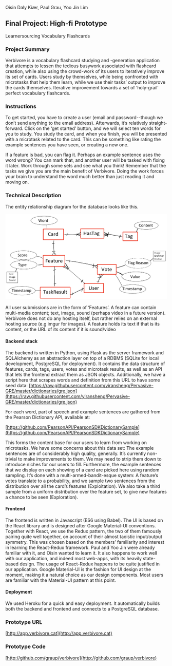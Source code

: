 Oisin Daly Kiær, Paul Grau, Yoo Jin Lim

## Final Project: High-fi Prototype
Learnersourcing Vocabulary Flashcards

### Project Summary

Verbivore is a vocabulary flashcard studying and -generation application that attempts to lessen the tedious busywork associated with flashcard creation, while also using the crowd-work of its users to iteratively improve its set of cards. Users study by themselves, while being confronted with microtasks that help them learn, while we use their tasks’ output to improve the cards themselves. Iterative improvement towards a set of ‘holy-grail’ perfect vocabulary flashcards.

### Instructions

To get started, you have to create a user (email and password--though we don’t send anything to the email address). Afterwards, it’s relatively straight-forward. Click on the ‘get started’ button, and we will select ten words for you to study. You study the card, and when you finish, you will be presented with a microtask related to the card. This can be something like rating the example sentences you have seen, or creating a new one.

If a feature is bad, you can flag it. Perhaps an example sentence uses the word wrong? You can mark that, and another user will be tasked with fixing it later. Work through some sets and see what you think! Remember that the tasks we give you are the main benefit of Verbivore. Doing the work forces your brain to understand the word much better than just reading it and moving on.

### Technical Description

The entity relationship diagram for the database looks like this.

![ER diagram sketch](image_0.png)

All user submissions are in the form of ‘Features’. A feature can contain multi-media content; text, image, sound (perhaps video in a future version). Verbivore does not do any hosting itself, but rather relies on an external hosting source (e.g imgur for images). A feature holds its text if that is its content, or the URL of its content if it is sound/video

#### Backend stack

The backend is written in Python, using Flask as the server framework and SQLAlchemy as an abstraction layer on top of a RDBMS (SQLite for local development, PostgreSQL for deployment). It contains the data structure of features, cards, tags, users, votes and microtask results, as well as an API that lets the frontend extract them as JSON objects. Additionally, we have a script here that scrapes words and definition from this URL to have some seed data: [https://raw.githubusercontent.com/yiransheng/Pervasive-GRE/master/dictionaries/gre.json](https://raw.githubusercontent.com/yiransheng/Pervasive-GRE/master/dictionaries/gre.json)

For each word, part of speech and example sentences are gathered from the Pearson Dictionary API, available at: 

[https://github.com/PearsonAPI/PearsonSDKDictionarySample](https://github.com/PearsonAPI/PearsonSDKDictionarySample) 

This forms the content base for our users to learn from working on microtasks. We have some concerns about this data set: The example sentences are of considerably high quality, generally. It’s currently non-trivial to make improvements to them. We may need to strip them down to introduce niches for our users to fill. Furthermore, the example sentences that we display on each showing of a card are picked here using random sampling. It’s done with a multi-armed-bandit-esque system: A feature’s votes translate to a probability, and we sample two sentences from the distribution over all the card’s features (Exploitation). We also take a third sample from a uniform distribution over the feature set, to give new features a chance to be seen (Exploration).

#### Frontend

The frontend is written in Javascript (ES6 using Babel). The UI is based on the React library and is designed after Google Material-UI conventions. Together with React, we use the Redux pattern, the two of them famously pairing quite well together, on account of their almost taoistic input/output symmetry. This was chosen based on the members’ familiarity and interest in learning the React-Redux framework. Paul and Yoo Jin were already familiar with it, and Oisin wanted to learn it. It also happens to work well with our application, and indeed most web-apps, with its heavily state-based design. The usage of React-Redux happens to be quite justified in our application. Google Material-UI is the fashion for UI design at the moment, making it a natural choice as our design components. Most users are familiar with the Material-UI pattern at this point.

#### Deployment

We used Heroku for a quick and easy deployment. It automatically builds both the backend and frontend and connects to a PostgreSQL database.

### Prototype URL

[http://app.verbivore.cat](http://app.verbivore.cat)

### Prototype Code

[http://github.com/graup/verbivore](http://github.com/graup/verbivore)

